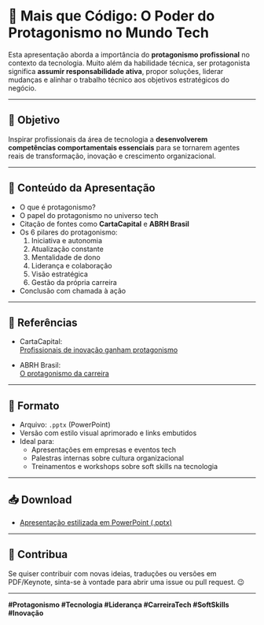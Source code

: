# 🧠 Mais que Código: O Poder do Protagonismo no Mundo Tech

Esta apresentação aborda a importância do **protagonismo profissional** no contexto da tecnologia. Muito além da habilidade técnica, ser protagonista significa **assumir responsabilidade ativa**, propor soluções, liderar mudanças e alinhar o trabalho técnico aos objetivos estratégicos do negócio.

---

## 🎯 Objetivo

Inspirar profissionais da área de tecnologia a **desenvolverem competências comportamentais essenciais** para se tornarem agentes reais de transformação, inovação e crescimento organizacional.

---

## 📑 Conteúdo da Apresentação

- O que é protagonismo?
- O papel do protagonismo no universo tech
- Citação de fontes como **CartaCapital** e **ABRH Brasil**
- Os 6 pilares do protagonismo:
  1. Iniciativa e autonomia  
  2. Atualização constante  
  3. Mentalidade de dono  
  4. Liderança e colaboração  
  5. Visão estratégica  
  6. Gestão da própria carreira
- Conclusão com chamada à ação

---

## 🔗 Referências

- CartaCapital:  
  [Profissionais de inovação ganham protagonismo](https://www.cartacapital.com.br/economia/profissionais-de-inovacao-ganham-protagonismo-nas-empresas/)

- ABRH Brasil:  
  [O protagonismo da carreira](https://www.abrhbrasil.org.br/noticias/o-protagonismo-da-carreira/)

---

## 🧩 Formato

- Arquivo: `.pptx` (PowerPoint)
- Versão com estilo visual aprimorado e links embutidos
- Ideal para:
  - Apresentações em empresas e eventos tech
  - Palestras internas sobre cultura organizacional
  - Treinamentos e workshops sobre soft skills na tecnologia

---

## 📥 Download

- [Apresentação estilizada em PowerPoint (.pptx)](./Apresentacao_Protagonismo_Tech_Visual.pptx)

---

## 📢 Contribua

Se quiser contribuir com novas ideias, traduções ou versões em PDF/Keynote, sinta-se à vontade para abrir uma issue ou pull request. 😉

---

**#Protagonismo #Tecnologia #Liderança #CarreiraTech #SoftSkills #Inovação**
